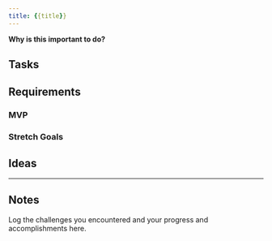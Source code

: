 ```yaml
---
title: {{title}}
---
```


**Why is this important to do?** 

## Tasks

## Requirements
### MVP


### Stretch Goals


## Ideas


--- 
## Notes
Log the challenges you encountered and your progress and accomplishments here.

